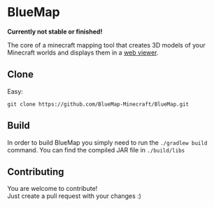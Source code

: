 # BlueMap
**Currently not stable or finished!**

The core of a minecraft mapping tool that creates 3D models of your Minecraft worlds and displays them in a [web viewer](https://bluecolored.de/bluemap/).

## Clone
Easy:

`git clone https://github.com/BlueMap-Minecraft/BlueMap.git`

## Build
In order to build BlueMap you simply need to run the `./gradlew build` command.
You can find the compiled JAR file in `./build/libs`

## Contributing
You are welcome to contribute!  
Just create a pull request with your changes :)
